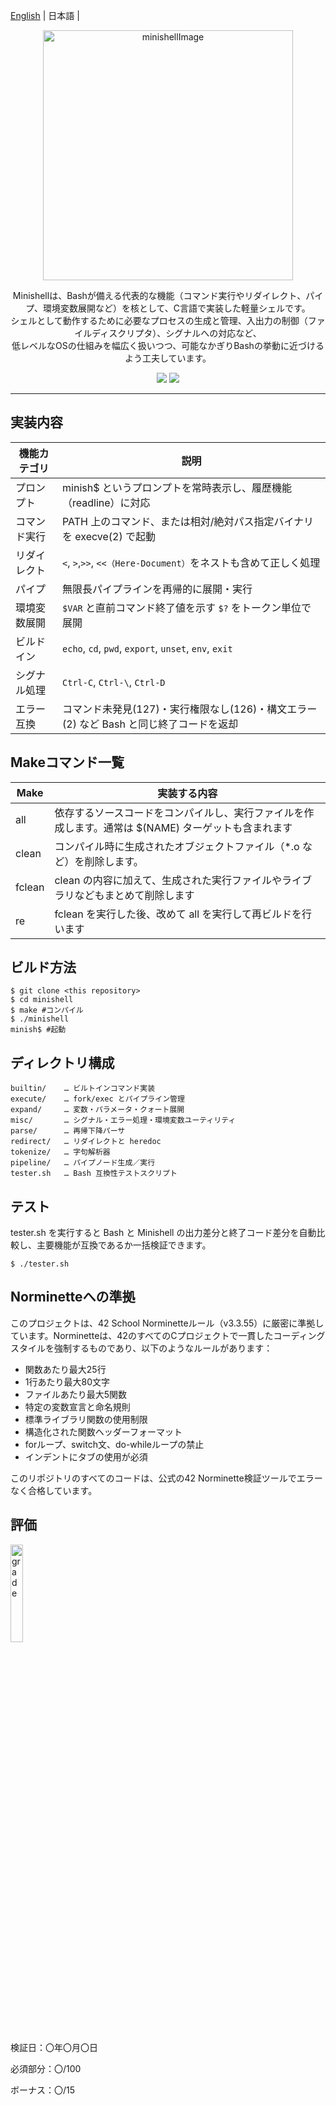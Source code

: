 [English]() | 日本語 | 

<p align="center">
  <picture>
    <img height="400" alt="minishellImage" src="https://github.com/user-attachments/assets/96aab2ee-f9e3-4db8-ac33-61ad4aed5ad8">
  </picture>
</p>

<!--  <hr style="border: none; height: 0.2px; background-color: #ccc;" /> -->

<p align="center">
Minishellは、Bashが備える代表的な機能（コマンド実行やリダイレクト、パイプ、環境変数展開など）を核として、C言語で実装した軽量シェルです。<br>
シェルとして動作するために必要なプロセスの生成と管理、入出力の制御（ファイルディスクリプタ）、シグナルへの対応など、<br>
低レベルなOSの仕組みを幅広く扱いつつ、可能なかぎりBashの挙動に近づけるよう工夫しています。
</p>

<p align="center">
  <img src="https://img.shields.io/badge/-C-213a70.svg?logo=C&style=flat">
  <img src="https://img.shields.io/badge/-Linux-ea5520.svg?logo=linux&style=flat">
</p>

<hr>

## 実装内容

| 機能カテゴリ | 説明 |
|-----------|---------------------------------------------------------------------|
| プロンプト   | 	minish$ というプロンプトを常時表示し、履歴機能（readline）に対応 |
| コマンド実行      | PATH 上のコマンド、または相対/絶対パス指定バイナリを execve(2) で起動 |
| リダイレクト    | `<`, `>`,`>>`, `<<（Here-Document）`をネストも含めて正しく処理 |
| パイプ | 無限長パイプラインを再帰的に展開・実行 |
| 環境変数展開   | `$VAR` と直前コマンド終了値を示す `$?` をトークン単位で展開 |
| ビルドイン     | `echo`, `cd`, `pwd`, `export`, `unset`, `env`, `exit` |
| シグナル処理   | `Ctrl-C`, `Ctrl-\`, `Ctrl-D` |
| エラー互換 | コマンド未発見(127)・実行権限なし(126)・構文エラー(2) など Bash と同じ終了コードを返却 |

## Makeコマンド一覧
| Make | 実装する内容 |
|-----------|-------------------------------------------------|
| all | 依存するソースコードをコンパイルし、実行ファイルを作成します。通常は $(NAME) ターゲットも含まれます |
| clean | コンパイル時に生成されたオブジェクトファイル（*.o など）を削除します。 |
| fclean | clean の内容に加えて、生成された実行ファイルやライブラリなどもまとめて削除します |
| re | fclean を実行した後、改めて all を実行して再ビルドを行います |


## ビルド方法
```
$ git clone <this repository>
$ cd minishell
$ make #コンパイル
$ ./minishell
minish$ #起動
```
## ディレクトリ構成
```
builtin/    … ビルトインコマンド実装
execute/    … fork/exec とパイプライン管理
expand/     … 変数・パラメータ・クォート展開
misc/       … シグナル・エラー処理・環境変数ユーティリティ
parse/      … 再帰下降パーサ
redirect/   … リダイレクトと heredoc
tokenize/   … 字句解析器
pipeline/   … パイプノード生成／実行
tester.sh   … Bash 互換性テストスクリプト
```
## テスト
tester.sh を実行すると Bash と Minishell の出力差分と終了コード差分を自動比較し、主要機能が互換であるか一括検証できます。
```
$ ./tester.sh
```
## Norminetteへの準拠
このプロジェクトは、42 School Norminetteルール（v3.3.55）に厳密に準拠しています。Norminetteは、42のすべてのCプロジェクトで一貫したコーディングスタイルを強制するものであり、以下のようなルールがあります：

- 関数あたり最大25行
- 1行あたり最大80文字
- ファイルあたり最大5関数
- 特定の変数宣言と命名規則
- 標準ライブラリ関数の使用制限
- 構造化された関数ヘッダーフォーマット
- forループ、switch文、do-whileループの禁止
- インデントにタブの使用が必須

このリポジトリのすべてのコードは、公式の42 Norminette検証ツールでエラーなく合格しています。

## 評価
<img src="https://github.com/user-attachments/assets/765ec3c2-7927-4a92-b718-ec39fc93c64d" alt="grade" style="width:20%;"/>

検証日：〇年〇月〇日

必須部分：〇/100

ボーナス：〇/15

